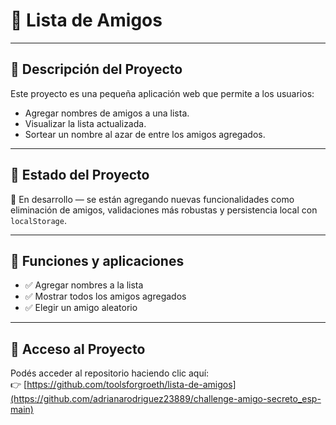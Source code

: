 # 👫 Lista de Amigos
---

## 📝 Descripción del Proyecto

Este proyecto es una pequeña aplicación web que permite a los usuarios:

- Agregar nombres de amigos a una lista.
- Visualizar la lista actualizada.
- Sortear un nombre al azar de entre los amigos agregados.

---

## 🚧 Estado del Proyecto

🚧 En desarrollo — se están agregando nuevas funcionalidades como eliminación de amigos, validaciones más robustas y persistencia local con `localStorage`.

---

## 🎯 Funciones y aplicaciones

- ✅ Agregar nombres a la lista
- ✅ Mostrar todos los amigos agregados
- ✅ Elegir un amigo aleatorio

---

## 🔗 Acceso al Proyecto

Podés acceder al repositorio haciendo clic aquí:  
👉 [https://github.com/toolsforgroeth/lista-de-amigos](https://github.com/adrianarodriguez23889/challenge-amigo-secreto_esp-main)
